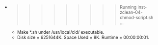 * >>>>>>>>> Running inst-zclean-04-chmod-script.sh ...
  * Make *.sh under /usr/local/cld/ executable.
  * Disk size = 6251644K. Space Used = 8K. Runtime = 00:00:00:01.
